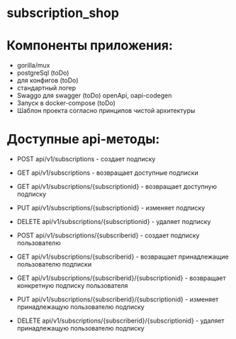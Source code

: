 # subscription_shop


# Компоненты приложения:
- gorilla/mux
- postgreSql (toDo)
- для конфигов (toDo)
- стандартный логер
- Swaggo для swagger (toDo) openApi, oapi-codegen
- Запуск в docker-compose (toDo)
- Шаблон проекта согласно принципов чистой архитектуры

# Доступные api-методы:
- POST api/v1/subscriptions - создает подписку
- GET api/v1/subscriptions - возвращает доступные подписки
- GET api/v1/subscriptions/{subscriptionid} - возвращает доступную подписку
- PUT api/v1/subscriptions/{subscriptionid} - изменяет подписку
- DELETE api/v1/subscriptions/{subscriptionid} - удаляет подписку


- POST api/v1/subscriptions/{subscriberid} - создает подписку пользователю
- GET api/v1/subscriptions/{subscriberid} - возвращает принадлежащие пользователю подписки
- GET api/v1/subscriptions/{subscriberid}/{subscriptionid} - возвращает конкретную подписку пользователя
- PUT api/v1/subscriptions/{subscriberid}/{subscriptionid} - изменяет принадлежащую пользователю подписку
- DELETE api/v1/subscriptions/{subscriberid}/{subscriptionid} - удаляет принадлежащую пользователю подписку




